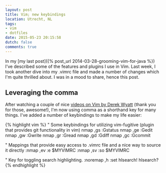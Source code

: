 ```yaml
---
layout: post
title: Vim; new keybindings
location: Utrecht, NL
tags: 
- vim
- dotfiles
date: 2015-05-23 20:15:58
dutch: false
comments: true
---
```

In my [my last post]({% post_url 2014-03-28-grooming-vim-for-java %}) I've described some of the features and plugins I use in Vim. Last week, I took another dive into my .vimrc file and made a number of changes which I'm quite thrilled about. I was in a mood to share, hence this post. 

## Leveraging the comma
After watching a couple of nice [videos on Vim by Derek Wyatt](http://derekwyatt.org/vim/tutorials/) (thank you for those, awesome!), I'm now using comma as a shorthand key for many things. I've added a number of keybindings to make my life easier:  

{% highlight vim %}
" Some keybindings for utilizing vim-fugitive (plugin that provides git functionality in vim) 
nmap ,gs :Gstatus<CR>
nmap ,ge :Gedit<CR>
nmap ,gw :Gwrite<CR>
nmap ,gr :Gread<CR>
nmap ,gd :Gdiff<CR>
nmap ,gc :Gcommit<CR>

" Mappings that provide easy access to .vimrc file and a nice way to source it directly
:nmap <silent> ,ev :e $MYVIMRC<CR>
:nmap <silent> ,sv :so $MYVIMRC<CR>

" Key for toggling search highlighting.
:noremap ,h :set hlsearch! hlsearch?<CR>
{% endhighlight %}
